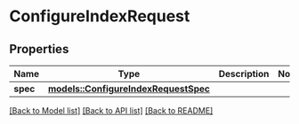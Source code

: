 # ConfigureIndexRequest

## Properties

Name | Type | Description | Notes
------------ | ------------- | ------------- | -------------
**spec** | [**models::ConfigureIndexRequestSpec**](configure_index_request_spec.md) |  | 

[[Back to Model list]](../README.md#documentation-for-models) [[Back to API list]](../README.md#documentation-for-api-endpoints) [[Back to README]](../README.md)


